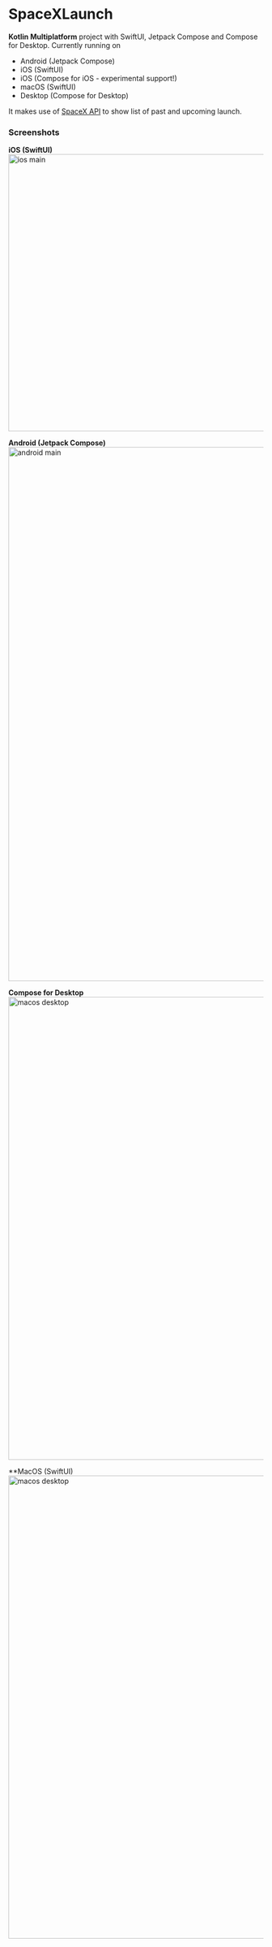 # SpaceXLaunch

**Kotlin Multiplatform** project with SwiftUI, Jetpack Compose and Compose for Desktop. Currently running on
* Android (Jetpack Compose)
* iOS (SwiftUI)
* iOS (Compose for iOS - experimental support!)
* macOS (SwiftUI)
* Desktop (Compose for Desktop)

It makes use of [SpaceX API](https://github.com/r-spacex/SpaceX-API) to show list of past and
upcoming launch.

### Screenshots
**iOS (SwiftUI)**
<br />
<img width="546" alt="ios main" src="https://raw.githubusercontent.com/iNoles/SpaceXLaunch/main/screenshots/ios-main.png">

**Android (Jetpack Compose)**
<br />
<img width="1052" alt="android main" src="https://raw.githubusercontent.com/iNoles/SpaceXLaunch/main/screenshots/android-main.png">

**Compose for Desktop**
<br/>
<img width="912" alt="macos desktop" src="https://raw.githubusercontent.com/iNoles/SpaceXLaunch/main/screenshots/mac-desktop.png">

**MacOS (SwiftUI)
<br />
<img width="912" alt="macos desktop" src="https://raw.githubusercontent.com/iNoles/SpaceXLaunch/main/screenshots/mac-swiftui.png">
